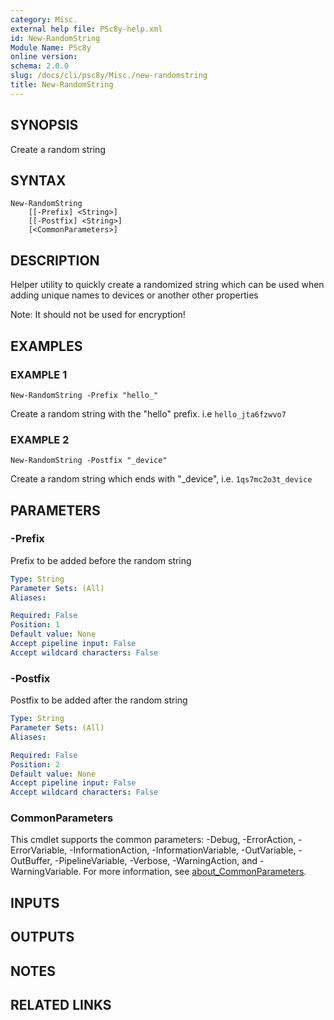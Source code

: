 ```yaml
---
category: Misc.
external help file: PSc8y-help.xml
id: New-RandomString
Module Name: PSc8y
online version:
schema: 2.0.0
slug: /docs/cli/psc8y/Misc./new-randomstring
title: New-RandomString
---
```




## SYNOPSIS
Create a random string

## SYNTAX

```
New-RandomString
	[[-Prefix] <String>]
	[[-Postfix] <String>]
	[<CommonParameters>]
```

## DESCRIPTION
Helper utility to quickly create a randomized string which can be used
when adding unique names to devices or another other properties

Note: It should not be used for encryption!

## EXAMPLES

### EXAMPLE 1
```
New-RandomString -Prefix "hello_"
```

Create a random string with the "hello" prefix.
i.e `hello_jta6fzwvo7`

### EXAMPLE 2
```
New-RandomString -Postfix "_device"
```

Create a random string which ends with "_device", i.e.
`1qs7mc2o3t_device`

## PARAMETERS

### -Prefix
Prefix to be added before the random string

```yaml
Type: String
Parameter Sets: (All)
Aliases:

Required: False
Position: 1
Default value: None
Accept pipeline input: False
Accept wildcard characters: False
```

### -Postfix
Postfix to be added after the random string

```yaml
Type: String
Parameter Sets: (All)
Aliases:

Required: False
Position: 2
Default value: None
Accept pipeline input: False
Accept wildcard characters: False
```

### CommonParameters
This cmdlet supports the common parameters: -Debug, -ErrorAction, -ErrorVariable, -InformationAction, -InformationVariable, -OutVariable, -OutBuffer, -PipelineVariable, -Verbose, -WarningAction, and -WarningVariable. For more information, see [about_CommonParameters](http://go.microsoft.com/fwlink/?LinkID=113216).

## INPUTS

## OUTPUTS

## NOTES

## RELATED LINKS
